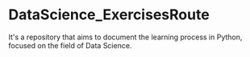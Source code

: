 # DataScience_ExercisesRoute
It's a repository that aims to document the learning process in Python, focused on the field of Data Science.
